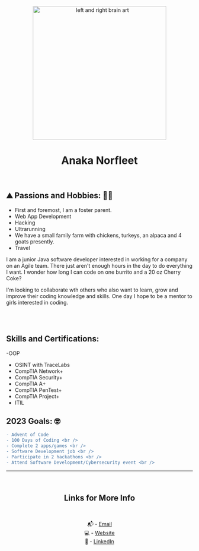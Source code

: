 <div align="center">
<img src = "https://user-images.githubusercontent.com/58215141/199598263-f253c515-144a-46f8-aeaa-f1332bbba509.jpg" alt="left and right brain art" width= "360px">

# Anaka Norfleet
<br />
</div>
 
## :mountain: Passions and Hobbies: :woman_farmer:

- First and foremost, I am a foster parent.
- Web App Development
- Hacking
- Ultrarunning
- We have a small family farm with chickens, turkeys, an alpaca and 4 goats presently. 
- Travel


I am a junior Java software developer interested in working for a company on an Agile team. There just aren't enough hours in the day to do everything I want. I wonder how long I can code on one burrito and a 20 oz Cherry Coke?

I'm looking to collaborate wth others who also want to learn, grow and improve their coding knowledge and skills. One day I hope to be a mentor to girls interested in coding.

<br />
<br />
 
 ## Skills and Certifications:

 -OOP
- OSINT with TraceLabs
- CompTIA Network+
- CompTIA Security+ 
- CompTIA A+
- CompTIA PenTest+
- CompTIA Project+
- ITIL<br />

## 2023 Goals: 🤓
 
```diff
- Advent of Code
- 100 Days of Coding <br />
- Complete 2 apps/games <br />
- Software Development job <br />
- Participate in 2 hackathons <br />
- Attend Software Development/Cybersecurity event <br />
```


 
---

<br />
<div align="center">

## Links for More Info

<br />

📬 - [Email][2] <br />
💻 - [Website][3] <br />
💁 - [LinkedIn][1]

[1]: https://linkedin.com/in/anaka-norfleet/
[2]: mailto:anakanorfleet@gmail.com
[3]: https://fleetster22.github.io/portfolio/.


